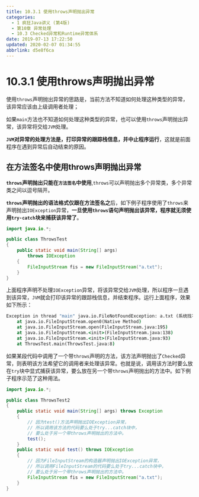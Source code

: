 ```yaml
---
title: 10.3.1 使用throws声明抛出异常
categories: 
  - 1 疯狂Java讲义 (第4版)
  - 第10章 异常处理
  - 10.3 Checked异常和Runtime异常体系
date: 2019-07-13 17:22:50
updated: 2020-02-07 01:34:55
abbrlink: d5e8f6ca
---
```

# 10.3.1 使用throws声明抛出异常
使用`throws`声明抛出异常的思路是，当前方法不知道如何处理这种类型的异常，该异常应该由上级调用者处理；

如果`main`方法也不知道如何处理这种类型的异常，也可以使用`throws`声明抛出异常，该异常将交给`JVM`处理。

**`JVM`对异常的处理方法是，打印异常的跟踪栈信息，并中止程序运行**，这就是前面程序在遇到异常后自动结束的原因。

## 在方法签名中使用throws声明抛出异常
**`throws`声明抛出只能在`方法签名`中使用**,`throws`可以声明抛出多个异常类，多个异常类之间以逗号隔开。

**`throws`声明抛出的语法格式仅跟在方法签名之**后，如下例子程序使用了`throws`来声明抛出`IOException`异常，**一旦使用`throws`语句声明抛出该异常，程序就无须使用`try-catch`块来捕获该异常了**。
```java
import java.io.*;

public class ThrowsTest
{
    public static void main(String[] args)
        throws IOException
    {
        FileInputStream fis = new FileInputStream("a.txt");
    }
}
```
上面程序声明不处理`IOException`异常，将该异常交给`JVM`处理，所以程序一旦遇到该异常，`JVM`就会打印该异常的跟踪栈信息，并结束程序。运行上面程序，效果如下所示：
```cmd
Exception in thread "main" java.io.FileNotFoundException: a.txt (系统找不到指定的文件。)
    at java.io.FileInputStream.open0(Native Method)
    at java.io.FileInputStream.open(FileInputStream.java:195)
    at java.io.FileInputStream.<init>(FileInputStream.java:138)
    at java.io.FileInputStream.<init>(FileInputStream.java:93)
    at ThrowsTest.main(ThrowsTest.java:8)
```
如果某段代码中调用了一个带`throws`声明的方法，该方法声明抛出了`Checked`异常，则表明该方法希望它的调用者来处理该异常。也就是说，调用该方法时要么放在`try`块中显式捕获该异常，要么放在另一个带`throws`声明抛出的方法中。如下例子程序示范了这种用法。
```java
import java.io.*;

public class ThrowsTest2
{
    public static void main(String[] args) throws Exception
    {
        // 因为test()方法声明抛出IOException异常，
        // 所以调用该方法的代码要么处于try...catch块中，
        // 要么处于另一个带throws声明抛出的方法中。
        test();
    }
    public static void test() throws IOException
    {
        // 因为FileInputStream的构造器声明抛出IOException异常，
        // 所以调用FileInputStream的代码要么处于try...catch块中，
        // 要么处于另一个带throws声明抛出的方法中。
        FileInputStream fis = new FileInputStream("a.txt");
    }
}
```
